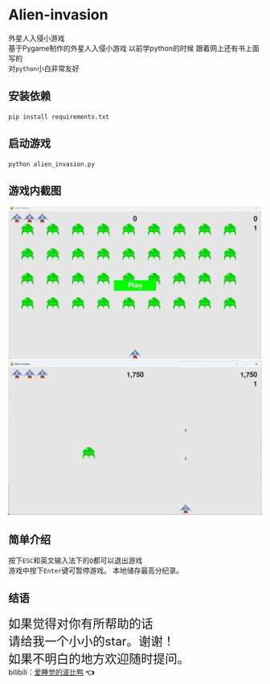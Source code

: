 # Alien-invasion
外星人入侵小游戏  
基于Pygame制作的外星人入侵小游戏
以前学python的时候 跟着网上还有书上面写的  
对`python`小白非常友好
## 安装依赖
`pip install requirements.txt`
## 启动游戏
`python alien_invasion.py`
## 游戏内截图
![](images/1001.png)  
![](images/1002.png)  
## 简单介绍
按下`ESC`和英文输入法下的`Q`都可以退出游戏  
游戏中按下`Enter`键可暂停游戏。
本地储存最高分纪录。
## 结语
<font size=5>如果觉得对你有所帮助的话<br>请给我一个小小的star。谢谢！<br>如果不明白的地方欢迎随时提问。</font>   
bilibili：[爱睡觉的波比鸭](https://space.bilibili.com/57254257?spm_id_from=333.337.0.0) **:point_left:**